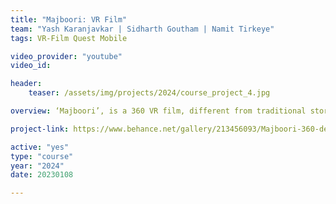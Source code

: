 ```yaml
---
title: "Majboori: VR Film"
team: "Yash Karanjavkar | Sidharth Goutham | Namit Tirkeye"
tags: VR-Film Quest Mobile

video_provider: "youtube"
video_id:

header:
    teaser: /assets/img/projects/2024/course_project_4.jpg

overview: ‘Majboori’, is a 360 VR film, different from traditional storytelling. With every turn of your head, immerse yourself in the everyday routine of Ansh’s life, the protagonist, an ordinary guy with a rather not so ordinary story waiting to unfold. Little does he know, behind the scenes, Ansh’s friends are orchestrating a surprise for him.<br><br>Experience the joy, camaraderie, and unexpected moments of connection that makes Ansh’s everyday life truly special, or rather unique. All from your own unique perspective of a 360-degree virtual reality journey.

project-link: https://www.behance.net/gallery/213456093/Majboori-360-degree-VR-film

active: "yes"
type: "course"
year: "2024"
date: 20230108

---
```

